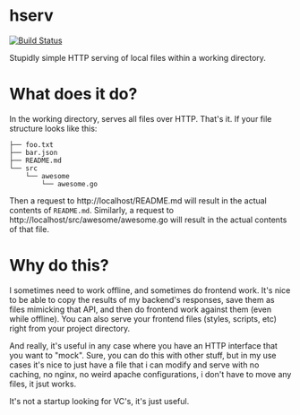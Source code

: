 hserv
====

[![Build Status](https://travis-ci.org/Knetic/hserv.svg?branch=master)](https://travis-ci.org/Knetic/hserv)

Stupidly simple HTTP serving of local files within a working directory.

What does it do?
====

In the working directory, serves all files over HTTP. That's it. If your file structure looks like this:

```
├── foo.txt
├── bar.json
├── README.md
└── src
    └── awesome
        └── awesome.go
```

Then a request to http://localhost/README.md will result in the actual contents of `README.md`. Similarly, a request to http://localhost/src/awesome/awesome.go will result in the actual contents of that file.

Why do this?
====

I sometimes need to work offline, and sometimes do frontend work. It's nice to be able to copy the results of my backend's responses, save them as files mimicking that API, and then do frontend work against them (even while offline). You can also serve your frontend files (styles, scripts, etc) right from your project directory.

And really, it's useful in any case where you have an HTTP interface that you want to "mock". Sure, you can do this with other stuff, but in my use cases it's nice to just have a file that i can modify and serve with no caching, no nginx, no weird apache configurations, i don't have to move any files, it jsut works.

It's not a startup looking for VC's, it's just useful.
